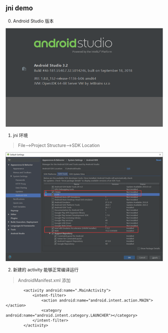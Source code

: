 ## jni demo
0. Android Studio 版本

![Alt text](./readme/AdnroidStudio.png)

1. jni 环境
>File-->Project Structure-->SDK Location

![Alt text](./readme/env.png)

2. 新建的 activity 能够正常编译运行
> AndroidManifest.xml 添加
```
        <activity android:name=".MainActivity">
            <intent-filter>
                <action android:name="android.intent.action.MAIN"></action>
                <category android:name="android.intent.category.LAUNCHER"></category>
            </intent-filter>
        </activity>
```